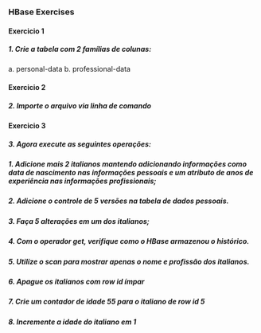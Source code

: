 ### HBase Exercises

#### Exercicio 1
##### 1. Crie a tabela com 2 famílias de colunas:
a. personal-data
b. professional-data


#### Exercicio 2
##### 2. Importe o arquivo via linha de comando


#### Exercicio 3
##### 3. Agora execute as seguintes operações:

##### 1. Adicione mais 2 italianos mantendo adicionando informações como data de nascimento nas informações pessoais e um atributo de anos de experiência nas informações profissionais;

##### 2. Adicione o controle de 5 versões na tabela de dados pessoais.

##### 3. Faça 5 alterações em um dos italianos;

##### 4. Com o operador get, verifique como o HBase armazenou o histórico.

##### 5. Utilize o scan para mostrar apenas o nome e profissão dos italianos.

##### 6. Apague os italianos com row id ímpar

##### 7. Crie um contador de idade 55 para o italiano de row id 5

##### 8. Incremente a idade do italiano em 1